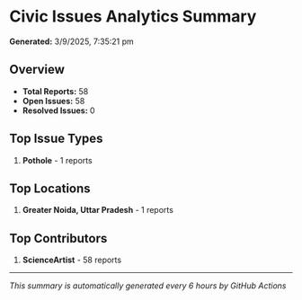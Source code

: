 #  Civic Issues Analytics Summary

**Generated:** 3/9/2025, 7:35:21 pm

##  Overview
- **Total Reports:** 58
- **Open Issues:** 58
- **Resolved Issues:** 0

##  Top Issue Types
1. **Pothole** - 1 reports

##  Top Locations
1. **Greater Noida, Uttar Pradesh** - 1 reports

##  Top Contributors
1. **ScienceArtist** - 58 reports

---
*This summary is automatically generated every 6 hours by GitHub Actions*
